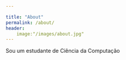 ```yaml
---

title: "About"
permalink: /about/
header:
    image:"/images/about.jpg"
---
```


Sou um estudante de Ciência da Computação